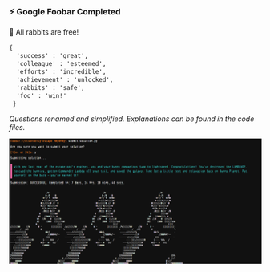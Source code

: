 ### :zap: Google Foobar Completed  
  
:rabbit: All rabbits are free!  
```
{ 
  'success' : 'great', 
  'colleague' : 'esteemed', 
  'efforts' : 'incredible', 
  'achievement' : 'unlocked', 
  'rabbits' : 'safe', 
  'foo' : 'win!' 
 }
 ```
  
*Questions renamed and simplified. Explanations can be found in the code files.*  

<img src="screenshots/googlefoobar.png" title="Connect Four Bigger Board" width="750"/>  
